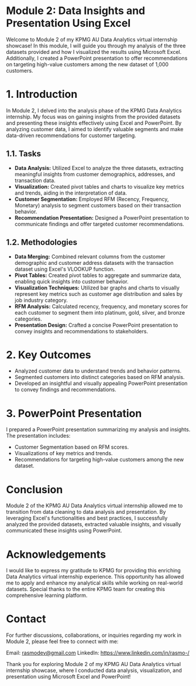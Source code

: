 # Module 2: Data Insights and Presentation Using Excel
Welcome to Module 2 of my KPMG AU Data Analytics virtual internship showcase! In this module, I will guide you through my analysis of the three datasets provided and how I visualized the results using Microsoft Excel. Additionally, I created a PowerPoint presentation to offer recommendations on targeting high-value customers among the new dataset of 1,000 customers.

# 1. Introduction
In Module 2, I delved into the analysis phase of the KPMG Data Analytics internship. My focus was on gaining insights from the provided datasets and presenting these insights effectively using Excel and PowerPoint. By analyzing customer data, I aimed to identify valuable segments and make data-driven recommendations for customer targeting.

## 1.1. Tasks
- **Data Analysis:** Utilized Excel to analyze the three datasets, extracting meaningful insights from customer demographics, addresses, and transaction data.
- **Visualization:** Created pivot tables and charts to visualize key metrics and trends, aiding in the interpretation of data.
- **Customer Segmentation:** Employed RFM (Recency, Frequency, Monetary) analysis to segment customers based on their transaction behavior.
- **Recommendation Presentation:** Designed a PowerPoint presentation to communicate findings and offer targeted customer recommendations.

## 1.2. Methodologies
- **Data Merging:** Combined relevant columns from the customer demographic and customer address datasets with the transaction dataset using Excel's VLOOKUP function.
- **Pivot Tables:** Created pivot tables to aggregate and summarize data, enabling quick insights into customer behavior.
- **Visualization Techniques:** Utilized bar graphs and charts to visually represent key metrics such as customer age distribution and sales by job industry category.
- **RFM Analysis:** Calculated recency, frequency, and monetary scores for each customer to segment them into platinum, gold, silver, and bronze categories.
- **Presentation Design:** Crafted a concise PowerPoint presentation to convey insights and recommendations to stakeholders.

# 2. Key Outcomes
- Analyzed customer data to understand trends and behavior patterns.
- Segmented customers into distinct categories based on RFM analysis.
- Developed an insightful and visually appealing PowerPoint presentation to convey findings and recommendations.

# 3. PowerPoint Presentation
I prepared a PowerPoint presentation summarizing my analysis and insights. The presentation includes:
- Customer Segmentation based on RFM scores.
- Visualizations of key metrics and trends.
- Recommendations for targeting high-value customers among the new dataset.

# Conclusion
Module 2 of the KPMG AU Data Analytics virtual internship allowed me to transition from data cleaning to data analysis and presentation. By leveraging Excel's functionalities and best practices, I successfully analyzed the provided datasets, extracted valuable insights, and visually communicated these insights using PowerPoint.

# Acknowledgements
I would like to express my gratitude to KPMG for providing this enriching Data Analytics virtual internship experience. This opportunity has allowed me to apply and enhance my analytical skills while working on real-world datasets. Special thanks to the entire KPMG team for creating this comprehensive learning platform.

# Contact
For further discussions, collaborations, or inquiries regarding my work in Module 2, please feel free to connect with me:

Email: rasmodev@gmail.com 
LinkedIn: https://www.linkedin.com/in/rasmo-/

Thank you for exploring Module 2 of my KPMG AU Data Analytics virtual internship showcase, where I conducted data analysis, visualization, and presentation using Microsoft Excel and PowerPoint!
